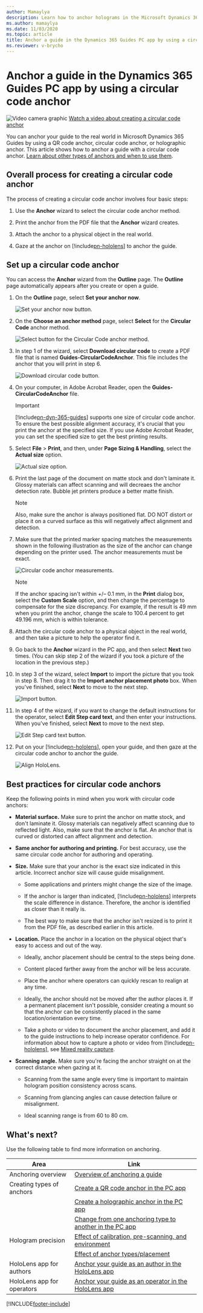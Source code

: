 ```yaml
---
author: Mamaylya
description: Learn how to anchor holograms in the Microsoft Dynamics 365 Guides PC app by using a circular code anchor
ms.author: mamaylya
ms.date: 11/03/2020
ms.topic: article
title: Anchor a guide in the Dynamics 365 Guides PC app by using a circular code anchor
ms.reviewer: v-brycho
---
```


# Anchor a guide in the Dynamics 365 Guides PC app by using a circular code anchor 

![Video camera graphic](media/video-camera.PNG "Video camera graphic") [Watch a video about creating a circular code anchor](https://aka.ms/guidesprintedanchor)

You can anchor your guide to the real world in Microsoft Dynamics 365 Guides by using a QR code anchor, circular code anchor, or holographic anchor. This article shows how to anchor a guide with a circular code anchor. [Learn about other types of anchors and when to use them](pc-app-anchor.md).

## Overall process for creating a circular code anchor

The process of creating a circular code anchor involves four basic steps:

1. Use the **Anchor** wizard to select the circular code anchor method.

2. Print the anchor from the PDF file that the **Anchor** wizard creates.

3. Attach the anchor to a physical object in the real world.

4. Gaze at the anchor on [!include[pn-hololens](../includes/pn-hololens.md)] to anchor the guide.

## Set up a circular code anchor

You can access the **Anchor** wizard from the **Outline** page. The **Outline** page automatically appears after you create or open a guide.

1. On the **Outline** page, select **Set your anchor now**.

    ![Set your anchor now button.](media/outline-page-3.PNG "Set your anchor now button")

2. On the **Choose an anchor method** page, select **Select** for the **Circular Code** anchor method.

    ![Select button for the Circular Code anchor method.](media/circular-code-choose-method.PNG "Select button for the Circular Code anchor method")

3. In step 1 of the wizard, select **Download circular code** to create a PDF file that is named **Guides-CircularCodeAnchor**. This file includes the anchor that you will 
print in step 6.

    ![Download circular code button.](media/circular-code-download-code.PNG "Download circular code button")

4. On your computer, in Adobe Acrobat Reader, open the **Guides-CircularCodeAnchor** file.

    > [!IMPORTANT]
    > [!include[pn-dyn-365-guides](../includes/pn-dyn-365-guides.md)] supports one size of circular code anchor. To ensure the best possible alignment accuracy, it's crucial 
    that you print the anchor at the specified size. If you use Adobe Acrobat Reader, you can set the specified size to get the best printing results.

5. Select **File** \> **Print**, and then, under **Page Sizing & Handling**, select the **Actual size** option.

    ![Actual size option.](media/adobe-actual-size.PNG "Actual size option")

6. Print the last page of the document on matte stock and don't laminate it. Glossy materials can affect scanning and will decreaes the anchor detection rate. Bubble jet printers produce a better matte finish.

    > [!NOTE]
    > Also, make sure the anchor is always positioned flat. DO NOT distort or place it on a curved surface as this will negatively affect alignment and detection. 

7. Make sure that the printed marker spacing matches the measurements shown in the following illustration as the size of the anchor can change depending on the printer used. The anchor measurements must be exact.

    ![Circular code anchor measurements.](media/circular-code-measurements.PNG "Circular code anchor measurements")

    > [!NOTE]
    > If the anchor spacing isn't within +/– 0.1 mm, in the **Print** dialog box, select the **Custom Scale** option, and then change the percentage to compensate for the 
    size discrepancy. For example, if the result is 49 mm when you print the anchor, change the scale to 100.4 percent to get 49.196 mm, which is within tolerance.

8. Attach the circular code anchor to a physical object in the real world, and then take a picture to help the operator find it.

9. Go back to the **Anchor** wizard in the PC app, and then select **Next** two times. (You can skip step 2 of the wizard if you took a picture of the location in the previous 
step.)

10. In step 3 of the wizard, select **Import** to import the picture that you took in step 8. Then drag it to the **Import anchor placement photo** box. When you've finished, 
select **Next** to move to the next step.

    ![Import button.](media/circular-code-import-photo.PNG "Import button")

11. In step 4 of the wizard, if you want to change the default instructions for the operator, select **Edit Step card text**, and then enter your instructions. When you've 
finished, select **Next** to move to the next step.

    ![Edit Step card text button.](media/circular-code-operator-instructions.PNG "Edit Step card text button")

12. Put on your [!include[pn-hololens](../includes/pn-hololens.md)], open your guide, and then gaze at the circular code anchor to anchor the guide.

    ![Align HoloLens.](media/circular-code-align-hololens.PNG "Align HoloLens")

## Best practices for circular code anchors

Keep the following points in mind when you work with circular code anchors:

- **Material surface.** Make sure to print the anchor on matte stock, and don't laminate it. Glossy materials can negatively affect scanning due to reflected light. Also, 
make sure that the anchor is flat. An anchor that is curved or distorted can affect alignment and detection.

- **Same anchor for authoring and printing.** For best accuracy, use the same circular code anchor for authoring and operating.

- **Size.** Make sure that your anchor is the exact size indicated in this article. Incorrect anchor size will cause guide misalignment.

    - Some applications and printers might change the size of the image.

    - If the anchor is larger than indicated, [!include[pn-hololens](../includes/pn-hololens.md)] interprets the scale difference in distance. Therefore, the anchor is 
    identified as closer than it really is.

    - The best way to make sure that the anchor isn't resized is to print it from the PDF file, as described earlier in this article.

- **Location.** Place the anchor in a location on the physical object that's easy to access and out of the way.

    - Ideally, anchor placement should be central to the steps being done.

    - Content placed farther away from the anchor will be less accurate.

    - Place the anchor where operators can quickly rescan to realign at any time.
    
    - Ideally, the anchor should not be moved after the author places it. If a permanent placement isn't possible, consider creating a mount so that the anchor can be 
    consistently placed in the same location/orientation every time.

    - Take a photo or video to document the anchor placement, and add it to the guide instructions to help increase operator confidence. For 
    information about how to capture a photo or video from [!include[pn-hololens](../includes/pn-hololens.md)], see 
    [Mixed reality capture](/windows/mixed-reality/mixed-reality-capture).

- **Scanning angle.** Make sure you're facing the anchor straight on at the correct distance when gazing at it. 

    - Scanning from the same angle every time is important to maintain hologram position consistency across scans.
    
    - Scanning from glancing angles can cause detection failure or misalignment.

    - Ideal scanning range is from 60 to 80 cm.

## What's next?

Use the following table to find more information on anchoring.

|Area|Link|
|----------------------|------------------------------------------------------------------|
|Anchoring overview|[Overview of anchoring a guide](pc-app-anchor.md)|
|Creating types of anchors|[Create a QR code anchor in the PC app](pc-app-anchor-qr-code.md)|
||[Create a holographic anchor in the PC app](pc-app-anchor-holographic.md)|
||[Change from one anchoring type to another in the PC app](pc-app-anchor-change-type.md)|
|Hologram precision|[Effect of calibration, pre-scanning, and environment](pc-app-anchor-improve-hologram-precision.md)|
||[Effect of anchor types/placement](pc-app-anchor-types-placement-precision.md)
|HoloLens app for authors|[Anchor your guide as an author in the HoloLens app](hololens-app-anchor.md)|
|HoloLens app for operators|[Anchor your guide as an operator in the HoloLens app](operator-anchor.md)




[!INCLUDE[footer-include](../includes/footer-banner.md)]